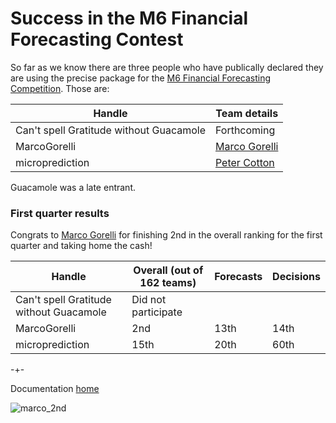 
# Success in the M6 Financial Forecasting Contest

So far as we know there are three people who have publically declared they are using the precise package for the [M6 Financial Forecasting Competition](https://m6competition.com/). Those
are: 

| Handle                                  | Team details                                                |  
|-----------------------------------------|-------------------------------------------------------------|
| Can't spell Gratitude without Guacamole | Forthcoming                                                 |
| MarcoGorelli                            | [Marco Gorelli](https://www.linkedin.com/in/marcogorelli/)  |
| microprediction                         | [Peter Cotton](https://www.linkedin.com/in/petercotton/)    |

Guacamole was a late entrant. 

### First quarter results

Congrats to [Marco Gorelli](https://www.linkedin.com/in/marcogorelli/) for finishing 2nd in the overall ranking for the first quarter and taking home the cash! 

| Handle                                  | Overall (out of 162 teams)                                  |   Forecasts  |  Decisions |
|-----------------------------------------|-------------------------------------------------------------|--------------|------------|
| Can't spell Gratitude without Guacamole | Did not participate                                         |              |            |
| MarcoGorelli                            | 2nd                                                         |    13th      |  14th      |
| microprediction                         | 15th                                                        |    20th      |  60th      |


-+-

Documentation [home](https://microprediction.github.io/precise)


![marco_2nd](https://github.com/microprediction/precise/blob/main/docs/assets/images/marco_2nd.png)







